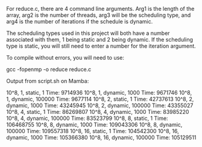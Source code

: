 For reduce.c, there are 4 command line arguments. Arg1 is the length of the array, arg2 is the number of threads, arg3 will be the scheduling type,
and arg4 is the number of iterations if the schedule is dynamic.

The scheduling types used in this project will both have a number associated with them, 1 being static and 2 being dynamic. If the scheduling type is static,
you will still need to enter a number for the iteration argument.

To compile without errors, you will need to use:

gcc -fopenmp -o reduce reduce.c

Output from script.sh on Mamba:

10^8, 1, static, 1
Time: 9714936
10^8, 1, dynamic, 1000
Time: 9671746
10^8, 1, dynamic, 100000
Time: 9677114
10^8, 2, static, 1
Time: 42737613
10^8, 2, dynamic, 1000
Time: 43245945
10^8, 2, dynamic, 100000
Time: 43355027
10^8, 4, static, 1
Time: 86269807
10^8, 4, dynamic, 1000
Time: 83985220
10^8, 4, dynamic, 100000
Time: 83523799
10^8, 8, static, 1
Time: 106468755
10^8, 8, dynamic, 1000
Time: 109043306
10^8, 8, dynamic, 100000
Time: 109557318
10^8, 16, static, 1
Time: 104542300
10^8, 16, dynamic, 1000
Time: 105366380
10^8, 16, dynamic, 100000
Time: 105129511